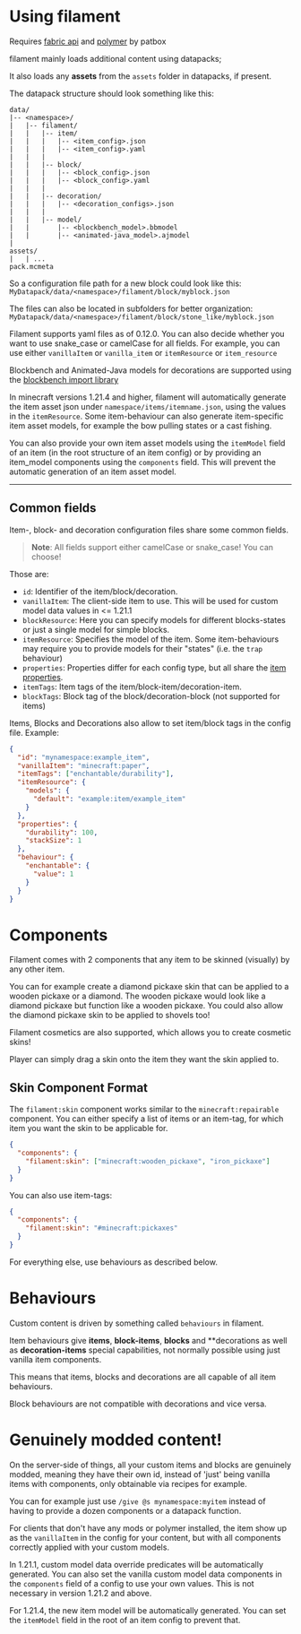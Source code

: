 # Using filament

Requires [fabric api](https://modrinth.com/mod/fabric-api) and [polymer](https://modrinth.com/mod/polymer) by patbox

filament mainly loads additional content using datapacks;

It also loads any **assets** from the `assets` folder in datapacks, if present.

The datapack structure should look something like this:
```
data/
|-- <namespace>/
|   |-- filament/
|   |   |-- item/
|   |   |   |-- <item_config>.json
|   |   |   |-- <item_config>.yaml
|   |   |
|   |   |-- block/
|   |   |   |-- <block_config>.json
|   |   |   |-- <block_config>.yaml
|   |   |
|   |   |-- decoration/
|   |   |   |-- <decoration_configs>.json
|   |   |
|   |   |-- model/
|   |       |-- <blockbench_model>.bbmodel
|   |       |-- <animated-java_model>.ajmodel
|
assets/
|   | ...
pack.mcmeta
```

So a configuration file path for a new block could look like this:
`MyDatapack/data/<namespace>/filament/block/myblock.json`

The files can also be located in subfolders for better organization:
`MyDatapack/data/<namespace>/filament/block/stone_like/myblock.json`

Filament supports yaml files as of 0.12.0.
You can also decide whether you want to use snake_case or camelCase for all fields. For example, you can use either `vanillaItem` or `vanilla_item` or `itemResource` or `item_resource`

Blockbench and Animated-Java models for decorations are supported using the [blockbench import library](https://github.com/tomalbrc/blockbench-import-library)

In minecraft versions 1.21.4 and higher, filament will automatically generate the item asset json under `namespace/items/itemname.json`, using the values in the `itemResource`.
Some item-behaviour can also generate item-specific item asset models, for example the bow pulling states or a cast fishing.

You can also provide your own item asset models using the `itemModel` field of an item (in the root structure of an item config) or by providing an item_model components using the `components` field.
This will prevent the automatic generation of an item asset model.

---

## Common fields

Item-, block- and decoration configuration files share some common fields.

> **Note**: All fields support either camelCase or snake_case! You can choose!

Those are:

- `id`: Identifier of the item/block/decoration.
- `vanillaItem`: The client-side item to use. This will be used for custom model data values in <= 1.21.1 
- `blockResource`: Here you can specify models for different blocks-states or just a single model for simple blocks.
- `itemResource`: Specifies the model of the item. Some item-behaviours may require you to provide models for their "states" (i.e. the `trap` behaviour) 
- `properties`: Properties differ for each config type, but all share the [item properties](content/item-properties.md).
- `itemTags`: Item tags of the item/block-item/decoration-item. 
- `blockTags`: Block tag of the block/decoration-block (not supported for items)

Items, Blocks and Decorations also allow to set item/block tags in the config file.
Example:
```json
{
  "id": "mynamespace:example_item",
  "vanillaItem": "minecraft:paper",
  "itemTags": ["enchantable/durability"],
  "itemResource": {
    "models": {
      "default": "example:item/example_item"
    }
  },
  "properties": {
    "durability": 100,
    "stackSize": 1
  },
  "behaviour": {
    "enchantable": {
      "value": 1
    }
  }
}
```

# Components

Filament comes with 2 components that any item to be skinned (visually) by any other item.

You can for example create a diamond pickaxe skin that can be applied to a wooden pickaxe or a diamond. The wooden pickaxe would look like a diamond pickaxe but function like a wooden pickaxe. You could also allow the diamond pickaxe skin to be applied to shovels too!

Filament cosmetics are also supported, which allows you to create cosmetic skins! 

Player can simply drag a skin onto the item they want the skin applied to.

## Skin Component Format

The `filament:skin` component works similar to the `minecraft:repairable` component. You can either specify a list of items or an item-tag, for which item you want the skin to be applicable for.

```json
{
  "components": {
    "filament:skin": ["minecraft:wooden_pickaxe", "iron_pickaxe"]
  }
}
```

You can also use item-tags:
```json
{
  "components": {
    "filament:skin": "#minecraft:pickaxes"
  }
}
```


For everything else, use behaviours as described below.

# Behaviours 

Custom content is driven by something called `behaviours` in filament. 

Item behaviours give **items**, **block-items**, **blocks** and **decorations as well as **decoration-items** special capabilities, not normally possible using just vanilla item components.

This means that items, blocks and decorations are all capable of all item behaviours.

Block behaviours are not compatible with decorations and vice versa.

# Genuinely modded content!

On the server-side of things, all your custom items and blocks are genuinely modded, meaning they have their own id, instead of 'just' being vanilla items with components, only obtainable via recipes for example.

You can for example just use `/give @s mynamespace:myitem` instead of having to provide a dozen components or a datapack function.

For clients that don't have any mods or polymer installed, the item show up as the `vanillaItem` in the config for your content, but with all components correctly applied with your custom models.

In 1.21.1, custom model data override predicates will be automatically generated. You can also set the vanilla custom model data components in the `components` field of a config to use your own values.
This is not necessary in version 1.21.2 and above.

For 1.21.4, the new item model will be automatically generated. You can set the `itemModel` field in the root of an item config to prevent that.